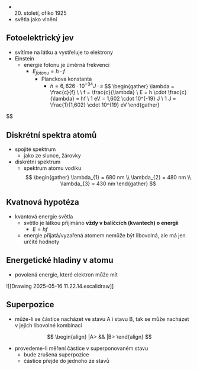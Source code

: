 - 20. století, ofiko 1925
- světla jako vlnění

## Fotoelektrický jev
- svítíme na látku a vystřeluje to elektrony
- Einstein
	- energie fotonu je úměrná frekvenci
		- $E_{fotonu} = h \cdot f$
			- Planckova konstanta
				- $h = 6,626 \cdot 10^{-34} J \cdot s$
$$
\begin{gather}
\lambda = \frac{c}{f} \\ \\
f = \frac{c}{\lambda} \\
E = h \cdot \frac{c}{\lambda} = hf \\
1 eV = 1,602 \cdot 10^{-19} J \\
1 J = \frac{1}{1,602} \cdot 10^{19} eV
\end{gather}

$$

## Diskrétní spektra atomů
- spojité spektrum
	- jako ze slunce, žárovky
- diskrétní spektrum
	- spektrum atomu vodíku
$$
\begin{gather}
\lambda_{1} = 680 nm \\
\lambda_{2} = 480 nm  \\
\lambda_{3} = 430 nm
\end{gather}
$$

## Kvatnová hypotéza
- kvantová energie světla
	- světlo je látkou přijímáno **vždy v balíčcích (kvantech) o energii**
		- $E=hf$
	- energie přijatá/vyzařená atomem nemůže být libovolná, ale má jen určité hodnoty

## Energetické hladiny v atomu
- povolená energie, které elektron může mít

![[Drawing 2025-05-16 11.22.14.excalidraw]]


## Superpozice
- může-li se částice nacházet ve stavu A i stavu B, tak se může nacházet v jejich libovolné kombinaci

$$
\begin{align}
|A> && |B>
\end{align}
$$

- provedeme-li měření částice v superponovaném stavu
	- bude zrušena superpozice
	- částice přejde do jednoho ze stavů